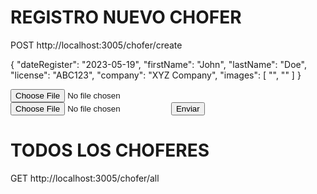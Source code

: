 # REGISTRO NUEVO CHOFER

POST  http://localhost:3005/chofer/create

{
  "dateRegister": "2023-05-19",
  "firstName": "John",
  "lastName": "Doe",
  "license": "ABC123",
  "company": "XYZ Company",
  "images": [
    "<imagen1>",
    "<imagen2>"
  ]
}

<form .action="/create" method="post" enctype="multipart/form-data">
  <input type="file" name="image" />
  <input type="file" name="image" />
  <!-- Otros campos del formulario -->
  <button type="submit">Enviar</button>
</form>



# TODOS LOS CHOFERES

GET  http://localhost:3005/chofer/all




